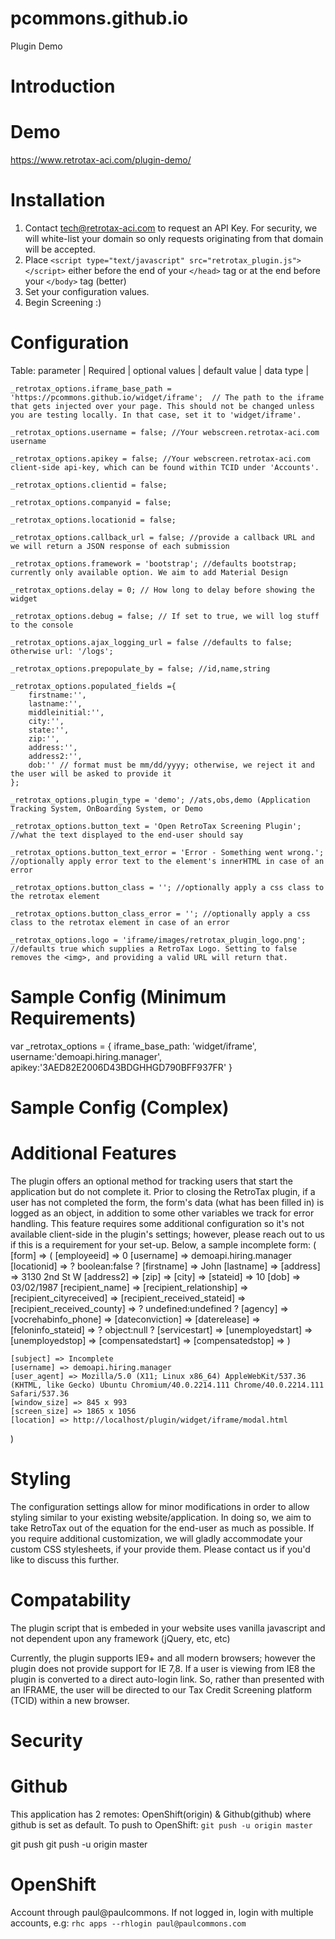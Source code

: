 # pcommons.github.io
Plugin Demo



Introduction
============

Demo
============
https://www.retrotax-aci.com/plugin-demo/

Installation
============
1. Contact tech@retrotax-aci.com to request an API Key. For security, we will white-list your domain so only requests originating from that domain will be accepted.
2. Place `<script type="text/javascript" src="retrotax_plugin.js"></script>` either before the end of your `</head>` tag or at the end before your `</body>` tag (better)
3. Set your configuration values.
4. Begin Screening :)

Configuration
============
Table: parameter | Required | optional values | default value | data type |

	_retrotax_options.iframe_base_path = 'https://pcommons.github.io/widget/iframe';  // The path to the iframe that gets injected over your page. This should not be changed unless you are testing locally. In that case, set it to 'widget/iframe'.

	_retrotax_options.username = false; //Your webscreen.retrotax-aci.com username

	_retrotax_options.apikey = false; //Your webscreen.retrotax-aci.com client-side api-key, which can be found within TCID under 'Accounts'.

	_retrotax_options.clientid = false;

	_retrotax_options.companyid = false;

	_retrotax_options.locationid = false;

	_retrotax_options.callback_url = false; //provide a callback URL and we will return a JSON response of each submission

	_retrotax_options.framework = 'bootstrap'; //defaults bootstrap; currently only available option. We aim to add Material Design

	_retrotax_options.delay = 0; // How long to delay before showing the widget

	_retrotax_options.debug = false; // If set to true, we will log stuff to the console

	_retrotax_options.ajax_logging_url = false //defaults to false; otherwise url: '/logs';

	_retrotax_options.prepopulate_by = false; //id,name,string

	_retrotax_options.populated_fields ={
		firstname:'', 
		lastname:'',
		middleinitial:'',
		city:'',
		state:'',
		zip:'',
		address:'',
		address2:'',
		dob:'' // format must be mm/dd/yyyy; otherwise, we reject it and the user will be asked to provide it 					
	};

	_retrotax_options.plugin_type = 'demo'; //ats,obs,demo (Application Tracking System, OnBoarding System, or Demo

	_retrotax_options.button_text = 'Open RetroTax Screening Plugin'; //what the text displayed to the end-user should say

	_retrotax_options.button_text_error = 'Error - Something went wrong.'; //optionally apply error text to the element's innerHTML in case of an error

	_retrotax_options.button_class = ''; //optionally apply a css class to the retrotax element 

	_retrotax_options.button_class_error = ''; //optionally apply a css class to the retrotax element in case of an error

	_retrotax_options.logo = 'iframe/images/retrotax_plugin_logo.png'; //defaults true which supplies a RetroTax Logo. Setting to false removes the <img>, and providing a valid URL will return that.



Sample Config (Minimum Requirements)
============

var _retrotax_options = {
	iframe_base_path: 'widget/iframe',
	username:'demoapi.hiring.manager',
	apikey:'3AED82E2006D43BDGHHGD790BFF937FR'
}

Sample Config (Complex)
============

Additional Features
============
The plugin offers an optional method for tracking users that start the application but do not complete it.  Prior to closing the RetroTax plugin, if a user has not completed the form, the form's data (what has been filled in) is logged as an object, in addition to some other variables we track for error handling.  This feature requires some additional configuration so it's not available client-side in the plugin's settings; however, please reach out to us if this is a requirement for your set-up. Below, a sample incomplete form:
(
    [form] => (
            [employeeid] => 0
            [username] => demoapi.hiring.manager
            [locationid] => ? boolean:false ?
            [firstname] => John
            [lastname] => 
            [address] => 3130 2nd St W
            [address2] => 
            [zip] => 
            [city] => 
            [stateid] => 10
            [dob] => 03/02/1987
            [recipient_name] => 
            [recipient_relationship] => 
            [recipient_cityreceived] => 
            [recipient_received_stateid] => 
            [recipient_received_county] => ? undefined:undefined ?
            [agency] => 
            [vocrehabinfo_phone] => 
            [dateconviction] => 
            [daterelease] => 
            [feloninfo_stateid] => ? object:null ?
            [servicestart] => 
            [unemployedstart] => 
            [unemployedstop] => 
            [compensatedstart] => 
            [compensatedstop] => 
        )

    [subject] => Incomplete
    [username] => demoapi.hiring.manager
    [user_agent] => Mozilla/5.0 (X11; Linux x86_64) AppleWebKit/537.36 (KHTML, like Gecko) Ubuntu Chromium/40.0.2214.111 Chrome/40.0.2214.111 Safari/537.36
    [window_size] => 845 x 993
    [screen_size] => 1865 x 1056
    [location] => http://localhost/plugin/widget/iframe/modal.html
)


Styling
============
The configuration settings allow for minor modifications in order to allow styling similar to your existing website/application.  In doing so, we aim to take RetroTax out of the equation for the end-user as much as possible. If you require additional customization, we will gladly accommodate your custom CSS stylesheets, if your provide them. Please contact us if you'd like to discuss this further.



Compatability
============
The plugin script that is embeded in your website uses vanilla javascript and not dependent upon any framework (jQuery, etc, etc)

Currently, the plugin supports IE9+ and all modern browsers; however the plugin does not provide support for IE 7,8. If a user is viewing from IE8 the plugin is converted to a direct auto-login link.  So, rather than presented with an IFRAME, the user will be directed to our Tax Credit Screening platform (TCID) within a new browser.

Security
============

Github
============
This application has 2 remotes: OpenShift(origin) & Github(github) where github is set as default. To push to OpenShift: `git push -u origin master` 

git push  <REMOTENAME> <BRANCHNAME> 
git push -u origin master

OpenShift
============
Account through paul@paulcommons. If not logged in, login with multiple accounts, e.g:
`rhc apps --rhlogin paul@paulcommons.com`








